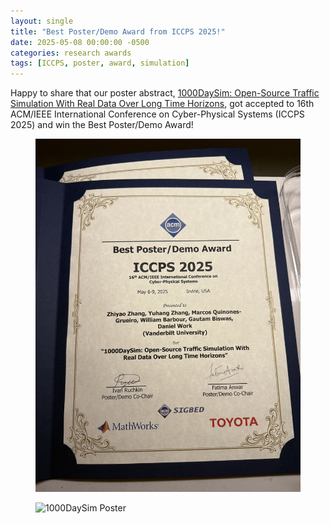 ```yaml
---
layout: single
title: "Best Poster/Demo Award from ICCPS 2025!"
date: 2025-05-08 00:00:00 -0500
categories: research awards
tags: [ICCPS, poster, award, simulation]
---
```


Happy to share that our poster abstract, [1000DaySim: Open-Source Traffic Simulation With Real Data Over Long Time Horizons](https://doi.org/10.1145/3716550.3725151), got accepted to 16th ACM/IEEE International Conference on
Cyber-Physical Systems (ICCPS 2025) and win the Best Poster/Demo Award! 

<figure>
  <img src="/assets/images/ICCPS-award.jpg" alt="ICCPS 2025 Best Poster/Demo Award Certificate">
  <figcaption><!-- Best Poster/Demo Award Certificate --></figcaption>
</figure>

<figure>
  <img src="/assets/images/ICCPS-poster.PNG" alt="1000DaySim Poster">
  <figcaption><!-- Photo with my friend, Prof. Rahul Bhadani from University of Alabama, Huntsville --></figcaption>
</figure>

